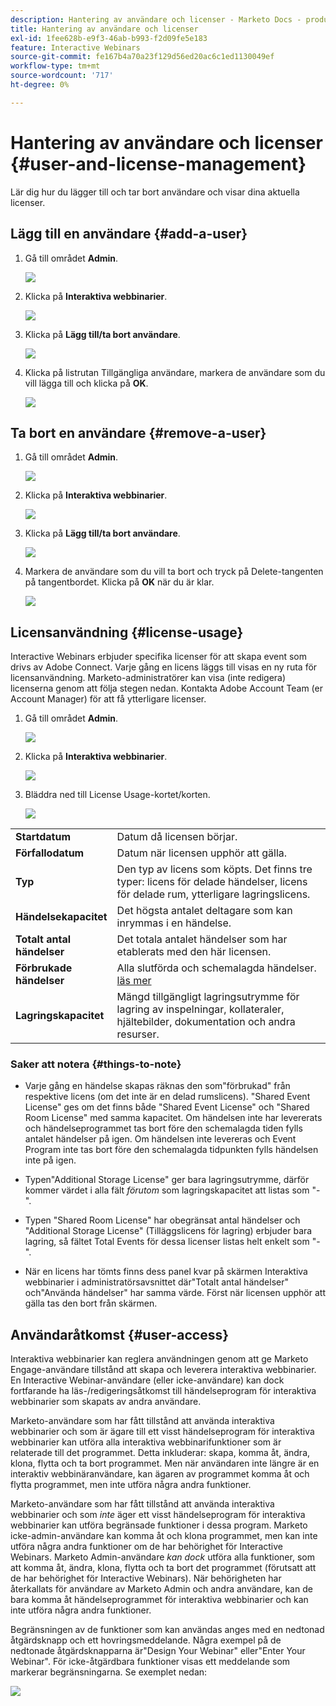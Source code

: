 ```yaml
---
description: Hantering av användare och licenser - Marketo Docs - produktdokumentation
title: Hantering av användare och licenser
exl-id: 1fee628b-e9f3-46ab-b993-f2d09fe5e183
feature: Interactive Webinars
source-git-commit: fe167b4a70a23f129d56ed20ac6c1ed1130049ef
workflow-type: tm+mt
source-wordcount: '717'
ht-degree: 0%

---
```


# Hantering av användare och licenser {#user-and-license-management}

Lär dig hur du lägger till och tar bort användare och visar dina aktuella licenser.

## Lägg till en användare {#add-a-user}

1. Gå till området **Admin**.

   ![](assets/user-and-license-management-1.png)

1. Klicka på **Interaktiva webbinarier**.

   ![](assets/user-and-license-management-2.png)

1. Klicka på **Lägg till/ta bort användare**.

   ![](assets/user-and-license-management-3.png)

1. Klicka på listrutan Tillgängliga användare, markera de användare som du vill lägga till och klicka på **OK**.

   ![](assets/user-and-license-management-4.png)

## Ta bort en användare {#remove-a-user}

1. Gå till området **Admin**.

   ![](assets/user-and-license-management-5.png)

1. Klicka på **Interaktiva webbinarier**.

   ![](assets/user-and-license-management-6.png)

1. Klicka på **Lägg till/ta bort användare**.

   ![](assets/user-and-license-management-7.png)

1. Markera de användare som du vill ta bort och tryck på Delete-tangenten på tangentbordet. Klicka på **OK** när du är klar.

   ![](assets/user-and-license-management-8.png)

## Licensanvändning {#license-usage}

Interactive Webinars erbjuder specifika licenser för att skapa event som drivs av Adobe Connect. Varje gång en licens läggs till visas en ny ruta för licensanvändning. Marketo-administratörer kan visa (inte redigera) licenserna genom att följa stegen nedan. Kontakta Adobe Account Team (er Account Manager) för att få ytterligare licenser.

1. Gå till området **Admin**.

   ![](assets/user-and-license-management-9.png)

1. Klicka på **Interaktiva webbinarier**.

   ![](assets/user-and-license-management-10.png)

1. Bläddra ned till License Usage-kortet/korten.

   ![](assets/user-and-license-management-11.png)

<table>
  <tr>
   <td width="20%"><b>Startdatum</b></td>
   <td width="80%">Datum då licensen börjar.</td>
  </tr>
  <tr>
   <td width="20%"><b>Förfallodatum</b></td>
   <td width="80%">Datum när licensen upphör att gälla.</td>
  </tr>
  <tr>
   <td width="20%"><b>Typ</b></td>
   <td width="80%">Den typ av licens som köpts. Det finns tre typer: licens för delade händelser, licens för delade rum, ytterligare lagringslicens.</td>
  </tr>
  <tr>
   <td width="20%"><b>Händelsekapacitet</b></td>
   <td width="80%">Det högsta antalet deltagare som kan inrymmas i en händelse.</td>
  </tr>
  <tr>
   <td width="20%"><b>Totalt antal händelser</b></td>
   <td width="80%">Det totala antalet händelser som har etablerats med den här licensen.</td>
  </tr>
  <tr>
   <td width="20%"><b>Förbrukade händelser</b></td>
   <td width="80%">Alla slutförda och schemalagda händelser. <a href="#things-to-note">läs mer</a></td>
  </tr>
  <tr>
   <td width="20%"><b>Lagringskapacitet</b></td>
   <td width="80%">Mängd tillgängligt lagringsutrymme för lagring av inspelningar, kollateraler, hjältebilder, dokumentation och andra resurser.</td>
  </tr>
  </tbody>
</table>

### Saker att notera {#things-to-note}

* Varje gång en händelse skapas räknas den som&quot;förbrukad&quot; från respektive licens (om det inte är en delad rumslicens). &quot;Shared Event License&quot; ges om det finns både &quot;Shared Event License&quot; och &quot;Shared Room License&quot; med samma kapacitet. Om händelsen inte har levererats och händelseprogrammet tas bort före den schemalagda tiden fylls antalet händelser på igen. Om händelsen inte levereras och Event Program inte tas bort före den schemalagda tidpunkten fylls händelsen inte på igen.

* Typen&quot;Additional Storage License&quot; ger bara lagringsutrymme, därför kommer värdet i alla fält _förutom_ som lagringskapacitet att listas som &quot;-&quot;.

* Typen &quot;Shared Room License&quot; har obegränsat antal händelser och &quot;Additional Storage License&quot; (Tilläggslicens för lagring) erbjuder bara lagring, så fältet Total Events för dessa licenser listas helt enkelt som &quot;-&quot;.

* När en licens har tömts finns dess panel kvar på skärmen Interaktiva webbinarier i administratörsavsnittet där&quot;Totalt antal händelser&quot; och&quot;Använda händelser&quot; har samma värde. Först när licensen upphör att gälla tas den bort från skärmen.

## Användaråtkomst {#user-access}

Interaktiva webbinarier kan reglera användningen genom att ge Marketo Engage-användare tillstånd att skapa och leverera interaktiva webbinarier. En Interactive Webinar-användare (eller icke-användare) kan dock fortfarande ha läs-/redigeringsåtkomst till händelseprogram för interaktiva webbinarier som skapats av andra användare.

Marketo-användare som har fått tillstånd att använda interaktiva webbinarier och som är ägare till ett visst händelseprogram för interaktiva webbinarier kan utföra alla interaktiva webbinarifunktioner som är relaterade till det programmet. Detta inkluderar: skapa, komma åt, ändra, klona, flytta och ta bort programmet. Men när användaren inte längre är en interaktiv webbinäranvändare, kan ägaren av programmet komma åt och flytta programmet, men inte utföra några andra funktioner.

Marketo-användare som har fått tillstånd att använda interaktiva webbinarier och som _inte_ äger ett visst händelseprogram för interaktiva webbinarier kan utföra begränsade funktioner i dessa program. Marketo icke-admin-användare kan komma åt och klona programmet, men kan inte utföra några andra funktioner om de har behörighet för Interactive Webinars. Marketo Admin-användare _kan dock_ utföra alla funktioner, som att komma åt, ändra, klona, flytta och ta bort det programmet (förutsatt att de har behörighet för Interactive Webinars). När behörigheten har återkallats för användare av Marketo Admin och andra användare, kan de bara komma åt händelseprogrammet för interaktiva webbinarier och kan inte utföra några andra funktioner.

Begränsningen av de funktioner som kan användas anges med en nedtonad åtgärdsknapp och ett hovringsmeddelande. Några exempel på de nedtonade åtgärdsknapparna är&quot;Design Your Webinar&quot; eller&quot;Enter Your Webinar&quot;. För icke-åtgärdbara funktioner visas ett meddelande som markerar begränsningarna. Se exemplet nedan:

![](assets/user-and-license-management-12.png)

